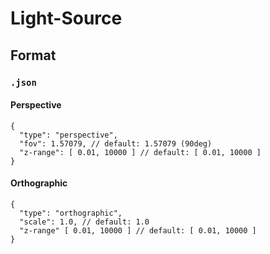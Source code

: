 # Light-Source

## Format

### `.json`

#### Perspective

```jsonc
{
  "type": "perspective",
  "fov": 1.57079, // default: 1.57079 (90deg)
  "z-range": [ 0.01, 10000 ] // default: [ 0.01, 10000 ]
}
```

#### Orthographic

```jsonc
{
  "type": "orthographic",
  "scale": 1.0, // default: 1.0
  "z-range" [ 0.01, 10000 ] // default: [ 0.01, 10000 ]
}
```
